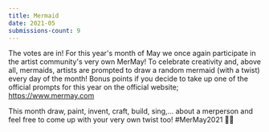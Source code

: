 ```yaml
---
title: Mermaid
date: 2021-05
submissions-count: 9
---
```

The votes are in! For this year's month of May we once again participate in the artist community's very own MerMay! To celebrate creativity and, above all, mermaids, artists are prompted to draw a random mermaid (with a twist) every day of the month! Bonus points if you decide to take up one of the official prompts for this year on the official website; https://www.mermay.com

This month draw, paint, invent, craft, build, sing,... about a merperson and feel free to come up with your very own twist too! #MerMay2021 🧜‍♀️
